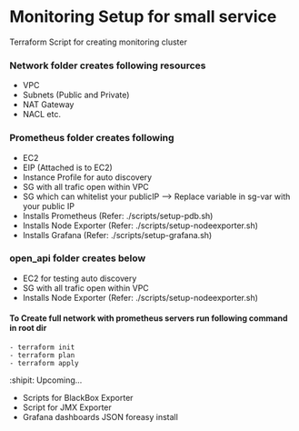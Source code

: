 # Monitoring Setup for small service
 Terraform Script for creating monitoring cluster
 
### Network folder creates following resources
 - VPC
 - Subnets (Public and Private)
 - NAT Gateway
 - NACL etc.

### Prometheus folder creates following
 - EC2
 - EIP (Attached is to EC2)
 - Instance Profile for auto discovery
 - SG with all trafic open within VPC
 - SG which can whitelist your publicIP --> Replace variable in sg-var with your public IP
 - Installs Prometheus (Refer: ./scripts/setup-pdb.sh)
 - Installs Node Exporter (Refer: ./scripts/setup-nodeexporter.sh)
 - Installs Grafana (Refer: ./scripts/setup-grafana.sh)

 ### open_api folder creates below
 - EC2 for testing auto discovery
 - SG with all trafic open within VPC
 - Installs Node Exporter (Refer: ./scripts/setup-nodeexporter.sh)

#### To Create full network with prometheus servers run following command in root dir
```hcl
- terraform init
- terraform plan
- terraform apply
```

:shipit: Upcoming...
- Scripts for BlackBox Exporter
- Script for JMX Exporter
- Grafana dashboards JSON foreasy install
